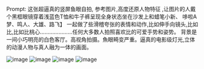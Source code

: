 

Prompt:
这张超逼真的竖屏鱼眼自拍, 参考图片,高度还原人物特征 ,让图片的人戴个黑框眼镜穿着浅蓝色T恤和牛子裤呈现全身状态坐在沙发上和蜡笔小新、 哆啦A梦、鸣人、大雄、路飞】 
一起做了些滑稽夸张的表情和动作,比如伸手向镜头,比如比,比如比桃心…………………任何大多数人拍照喜欢比的可爱手势和姿势。
背景是一间小巧明亮的白色客厅。高视角拍摄。魚眼畸变严重。逼真的电影级灯光,立体的动漫人物与真人融为一体的画面。

![image](https://github.com/user-attachments/assets/78821b6e-ad03-4199-b9a8-34e20b4051fb)
![image](https://github.com/user-attachments/assets/5d5791c5-527a-4b9f-83d3-d8e00da7b8e1)
![image](https://github.com/user-attachments/assets/1e750b82-e36c-4aa5-965b-844606daccb6)
![image](https://github.com/user-attachments/assets/906bb000-e805-400c-87cf-523eab3bcf8b)
